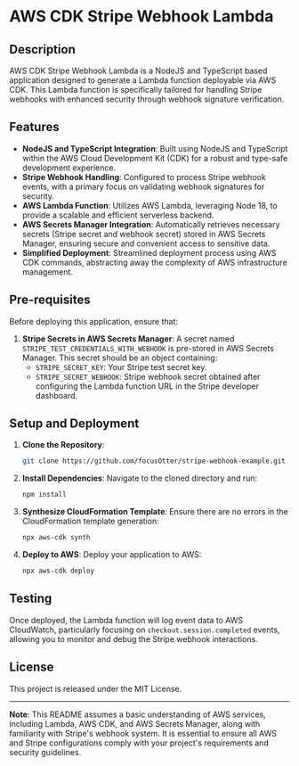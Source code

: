 # AWS CDK Stripe Webhook Lambda

## Description

AWS CDK Stripe Webhook Lambda is a NodeJS and TypeScript based application designed to generate a Lambda function deployable via AWS CDK. This Lambda function is specifically tailored for handling Stripe webhooks with enhanced security through webhook signature verification.

## Features

- **NodeJS and TypeScript Integration**: Built using NodeJS and TypeScript within the AWS Cloud Development Kit (CDK) for a robust and type-safe development experience.
- **Stripe Webhook Handling**: Configured to process Stripe webhook events, with a primary focus on validating webhook signatures for security.
- **AWS Lambda Function**: Utilizes AWS Lambda, leveraging Node 18, to provide a scalable and efficient serverless backend.
- **AWS Secrets Manager Integration**: Automatically retrieves necessary secrets (Stripe secret and webhook secret) stored in AWS Secrets Manager, ensuring secure and convenient access to sensitive data.
- **Simplified Deployment**: Streamlined deployment process using AWS CDK commands, abstracting away the complexity of AWS infrastructure management.

## Pre-requisites

Before deploying this application, ensure that:

1. **Stripe Secrets in AWS Secrets Manager**: A secret named `STRIPE_TEST_CREDENTIALS_WITH_WEBHOOK` is pre-stored in AWS Secrets Manager. This secret should be an object containing:
   - `STRIPE_SECRET_KEY`: Your Stripe test secret key.
   - `STRIPE_SECRET_WEBHOOK`: Stripe webhook secret obtained after configuring the Lambda function URL in the Stripe developer dashboard.

## Setup and Deployment

1. **Clone the Repository**:
   ```bash
   git clone https://github.com/focusOtter/stripe-webhook-example.git
   ```
2. **Install Dependencies**:
   Navigate to the cloned directory and run:
   ```bash
   npm install
   ```
3. **Synthesize CloudFormation Template**:
   Ensure there are no errors in the CloudFormation template generation:
   ```bash
   npx aws-cdk synth
   ```
4. **Deploy to AWS**:
   Deploy your application to AWS:
   ```bash
   npx aws-cdk deploy
   ```

## Testing

Once deployed, the Lambda function will log event data to AWS CloudWatch, particularly focusing on `checkout.session.completed` events, allowing you to monitor and debug the Stripe webhook interactions.

## License

This project is released under the MIT License.

---

**Note**: This README assumes a basic understanding of AWS services, including Lambda, AWS CDK, and AWS Secrets Manager, along with familiarity with Stripe's webhook system. It is essential to ensure all AWS and Stripe configurations comply with your project's requirements and security guidelines.

